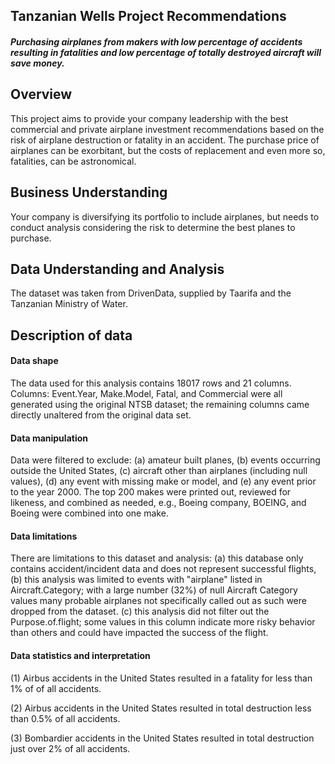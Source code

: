 




## Tanzanian Wells Project Recommendations 

##### Purchasing airplanes from makers with low percentage of accidents resulting in fatalities and low percentage of totally destroyed aircraft will save money.

## Overview
This project aims to provide your company leadership with the best commercial and private airplane investment recommendations based on the risk of airplane destruction or fatality in an accident.
The purchase price of airplanes can be exorbitant, but the costs of replacement and even more so, fatalities, can be astronomical.  

## Business Understanding
Your company is diversifying its portfolio to include airplanes, but needs to conduct analysis considering the risk to determine the best planes to purchase. 
        
## Data Understanding and Analysis
The dataset was taken from DrivenData, supplied by Taarifa and the Tanzanian Ministry of Water.
    
## Description of data
#### Data shape
The data used for this analysis contains 18017 rows and 21 columns. Columns: Event.Year, Make.Model, Fatal, and Commercial were all generated using the original NTSB dataset; the remaining columns came directly unaltered from the original data set. 
#### Data manipulation
Data were filtered to exclude: (a) amateur built planes, (b) events occurring outside the United States, (c) aircraft other than airplanes (including null values), (d) any event with missing make or model, and (e) any event prior to the year 2000. The top 200 makes were printed out, reviewed for likeness, and combined as needed, e.g., Boeing company, BOEING, and Boeing were combined into one make. 
#### Data limitations        
There are limitations to this dataset and analysis: (a) this database only contains accident/incident data and does not represent successful flights, (b) this analysis was limited to events with "airplane" listed in Aircraft.Category; with a large number (32%) of null Aircraft Category values many probable airplanes not specifically called out as such were dropped from the dataset. (c) this analysis did not filter out the Purpose.of.flight; some values in this column indicate more risky behavior than others and could have impacted the success of the flight. 
#### Data statistics and interpretation
(1) Airbus accidents in the United States resulted in a fatality for less than 1% of of all accidents.

(2) Airbus accidents in the United States resulted in total destruction less than 0.5% of all accidents.

(3) Bombardier accidents in the United States resulted in total destruction just over 2% of all accidents. 
